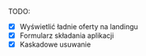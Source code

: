 TODO:
- [x] Wyświetlić ładnie oferty na landingu
- [x] Formularz składania aplikacji
- [x] Kaskadowe usuwanie